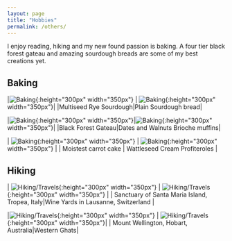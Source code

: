 ```yaml
---
layout: page
title: "Hobbies"
permalink: /others/
---
```



I enjoy reading, hiking and my new found passion is baking.
A four tier black forest gateau and amazing sourdough breads are some of my best creations yet.

## Baking 

|![Baking](../images/IMG_5253.JPG){:height="300px" width="350px"} | ![Baking](../images/IMG_5276.JPG){:height="300px" width="350px"}|
|Multiseed Rye Sourdough|Plain Sourdough bread|

|![Baking](../images/black_forest.jpg){:height="300px" width="350px"}|![Baking](../images/muffins.jpg){:height="300px" width="350px"}|
|Black Forest Gateau|Dates and Walnuts Brioche muffins|

| ![Baking](../images/carrot_cake.jpg){:height="300px" width="350px"} | ![Baking](../images/shoe_pastry.jpg){:height="300px" width="350px"} |
| Moistest carrot cake | Wattleseed Cream Profiteroles |

##  Hiking

| ![Hiking/Travels](../images/IMG_1896.jpg){:height="300px" width="350px"} | ![Hiking/Travels](../images/geneva1.jpg){:height="300px" width="350px"} |
| Sanctuary of Santa Maria Island, Tropea, Italy|Wine Yards in Lausanne, Switzerland  |


|![Hiking/Travels](../images/hobart.jpg){:height="300px" width="350px"} | ![Hiking/Travels](../images/western_ghats.jpg){:height="300px" width="350px"}|
| Mount Wellington, Hobart, Australia|Western Ghats|
